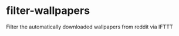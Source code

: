 filter-wallpapers
=================

Filter the automatically downloaded wallpapers from reddit via IFTTT
